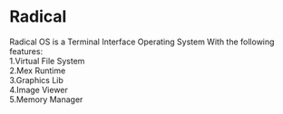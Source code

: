 # Radical
Radical OS is a Terminal Interface Operating System With the following features:<br>
1.Virtual File System<br>
2.Mex Runtime<br>
3.Graphics Lib<br>
4.Image Viewer<br>
5.Memory Manager<br>
